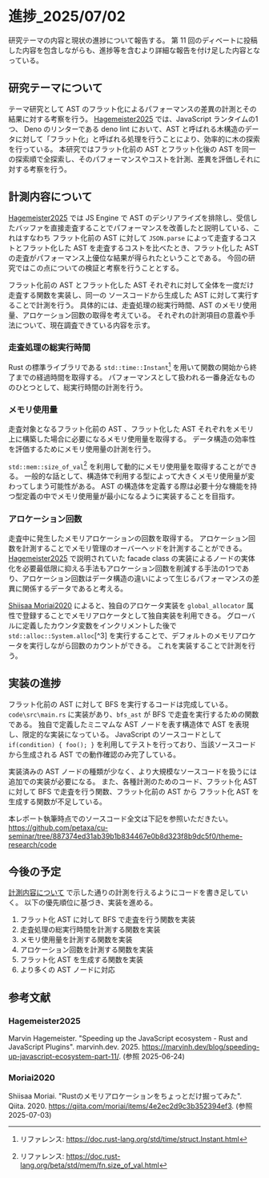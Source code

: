 # 進捗_2025/07/02

研究テーマの内容と現状の進捗について報告する。
第 11 回のディベートに投稿した内容を包含しながらも、進捗等を含むより詳細な報告を付け足した内容となっている。

## 研究テーマについて

テーマ研究として AST のフラット化によるパフォーマンスの差異の計測とその結果に対する考察を行う。
[Hagemeister2025](#hagemeister2025) では、JavaScript ランタイムの1つ、 Deno のリンターである deno lint において、AST と呼ばれる木構造のデータに対して「フラット化」と呼ばれる処理を行うことにより、効率的に木の探索を行っている。
本研究ではフラット化前の AST とフラット化後の AST を同一の探索順で全探索し、そのパフォーマンスやコストを計測、差異を評価しそれに対する考察を行う。

## 計測内容について

[Hagemeister2025](#hagemeister2025) では JS Engine で AST のデシリアライズを排除し、受信したバッファを直接走査することでパフォーマンスを改善したと説明している、これはすなわち フラット化前の AST に対して `JSON.parse` によって走査するコストとフラット化した AST を走査するコストを比べたとき、フラット化した AST の走査がパフォーマンス上優位な結果が得られたということである。
今回の研究ではこの点についての検証と考察を行うこととする。

フラット化前の AST とフラット化した AST それぞれに対して全体を一度だけ走査する関数を実装し、同一の ソースコードから生成した AST に対して実行することで計測を行う。
具体的には、走査処理の総実行時間、AST のメモリ使用量、アロケーション回数の取得を考えている。
それぞれの計測項目の意義や手法について、現在調査できている内容を示す。

### 走査処理の総実行時間

Rust の標準ライブラリである `std::time::Instant`[^1] を用いて関数の開始から終了までの経過時間を取得する。
パフォーマンスとして扱われる一番身近なもののひとつとして、総実行時間の計測を行う。

### メモリ使用量

走査対象となるフラット化前の AST 、フラット化した AST それぞれをメモリ上に構築した場合に必要になるメモリ使用量を取得する。
データ構造の効率性を評価するためにメモリ使用量の計測を行う。

`std::mem::size_of_val`[^2] を利用して動的にメモリ使用量を取得することができる。
一般的な話として、構造体で利用する型によって大きくメモリ使用量が変わってしまう可能性がある。
AST の構造体を定義する際は必要十分な機能を持つ型定義の中でメモリ使用量が最小になるように実装することを目指す。

### アロケーション回数

走査中に発生したメモリアロケーションの回数を取得する。
アロケーション回数を計測することでメモリ管理のオーバーヘッドを計測することができる。
[Hagemeister2025](#hagemeister2025) で説明されていた facade class の実装によるノードの実体化を必要最低限に抑える手法もアロケーション回数を削減する手法の1つであり、アロケーション回数はデータ構造の違いによって生じるパフォーマンスの差異に関係するデータであると考える。

[Shiisaa Moriai2020](#moriai2020) によると、独自のアロケータ実装を `global_allocator` 属性で登録することでメモリアロケータとして独自実装を利用できる。
グローバルに定義したカウンタ変数をインクリメントした後で `std::alloc::System.alloc`[^3] を実行することで、デフォルトのメモリアロケータを実行しながら回数のカウントができる。
これを実装することで計測を行う。

## 実装の進捗

フラット化前の AST に対して BFS を実行するコードは完成している。
`code\src\main.rs` に実装があり、`bfs_ast` が BFS で走査を実行するための関数である。
独自で定義したミニマムな AST ノードを表す構造体で AST を表現し、限定的な実装になっている。
JavaScript のソースコードとして `if(condition) { foo(); }` を利用してテストを行っており、当該ソースコードから生成される AST での動作確認のみ完了している。

実装済みの AST ノードの種類が少なく、より大規模なソースコードを扱うには追加での実装が必要になる。
また、各種計測のためのコード、フラット化 AST に対して BFS で走査を行う関数、フラット化前の AST から フラット化 AST を生成する関数が不足している。

本レポート執筆時点でのソースコード全文は下記を参照いただきたい。
https://github.com/petaxa/cu-seminar/tree/887374ed31ab39b1b834467e0b8d323f8b9dc5f0/theme-research/code

## 今後の予定

[計測内容について](#計測内容について) で示した通りの計測を行えるようにコードを書き足していく。
以下の優先順位に基づき、実装を進める。

1. フラット化 AST に対して BFS で走査を行う関数を実装
2. 走査処理の総実行時間を計測する関数を実装
3. メモリ使用量を計測する関数を実装
4. アロケーション回数を計測する関数を実装
5. フラット化 AST を生成する関数を実装
6. より多くの AST ノードに対応

## 参考文献

### Hagemeister2025

Marvin Hagemeister. "Speeding up the JavaScript ecosystem - Rust and JavaScript Plugins". marvinh.dev. 2025. https://marvinh.dev/blog/speeding-up-javascript-ecosystem-part-11/. (参照 2025-06-24)

### Moriai2020

Shiisaa Moriai. "Rustのメモリアロケーションをちょっとだけ掘ってみた". Qiita. 2020. https://qiita.com/moriai/items/4e2ec2d9c3b352394ef3. (参照 2025-07-03)

[^1]: リファレンス: https://doc.rust-lang.org/std/time/struct.Instant.html
[^2]: リファレンス: https://doc.rust-lang.org/beta/std/mem/fn.size_of_val.html
